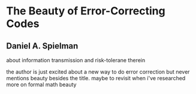# The Beauty of Error-Correcting Codes
## Daniel A. Spielman

about information transmission and risk-tolerane therein

the author is just excited about a new way to do error correction but never mentions beauty besides the title. maybe to revisit when i've researched more on formal math beauty